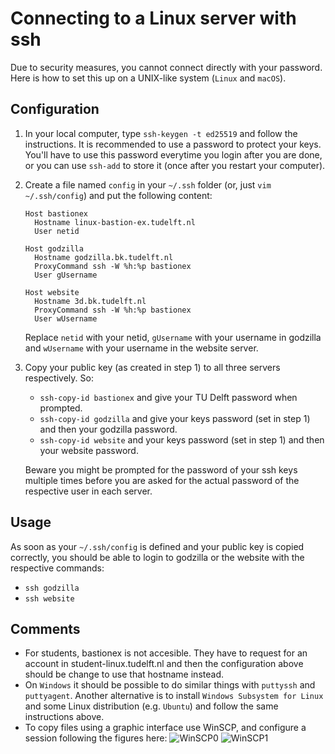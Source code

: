 
# Connecting to a Linux server with ssh


Due to security measures, you cannot connect directly with your password. Here is how to set this up on a UNIX-like system (`Linux` and `macOS`).

## Configuration

1. In your local computer, type `ssh-keygen -t ed25519` and follow the instructions. It is recommended to use a password to protect your keys. You'll have to use this password everytime you login after you are done, or you can use `ssh-add` to store it (once after you restart your computer).

2. Create a file named `config` in your `~/.ssh` folder (or, just `vim ~/.ssh/config`) and put the following content:

    ```
    Host bastionex
      Hostname linux-bastion-ex.tudelft.nl
      User netid

    Host godzilla
      Hostname godzilla.bk.tudelft.nl
      ProxyCommand ssh -W %h:%p bastionex
      User gUsername

    Host website
      Hostname 3d.bk.tudelft.nl
      ProxyCommand ssh -W %h:%p bastionex
      User wUsername
    ```

    Replace `netid` with your netid, `gUsername` with your username in godzilla and `wUsername` with your username in the website server.

3. Copy your public key (as created in step 1) to all three servers respectively. So:
    - `ssh-copy-id bastionex` and give your TU Delft password when prompted.
    - `ssh-copy-id godzilla` and give your keys password (set in step 1) and then your godzilla password.
    - `ssh-copy-id website` and your keys password (set in step 1) and then your website password.

    Beware you might be prompted for the password of your ssh keys multiple times before you are asked for the actual password of the respective user in each server.

## Usage

As soon as your `~/.ssh/config` is defined and your public key is copied correctly, you should be able to login to godzilla or the website with the respective commands:
- `ssh godzilla`
- `ssh website`

## Comments

- For students, bastionex is not accesible. They have to request for an account in student-linux.tudelft.nl and then the configuration above should be change to use that hostname instead.
- On `Windows` it should be possible to do similar things with `puttyssh` and `puttyagent`. Another alternative is to install `Windows Subsystem for Linux` and some Linux distribution (e.g. `Ubuntu`) and follow the same instructions above.
- To copy files using a graphic interface use WinSCP, and configure a session following the figures here: 
![WinSCP0](figs/WinSCP0.jpeg)
![WinSCP1](figs/WinSCP1.jpeg)